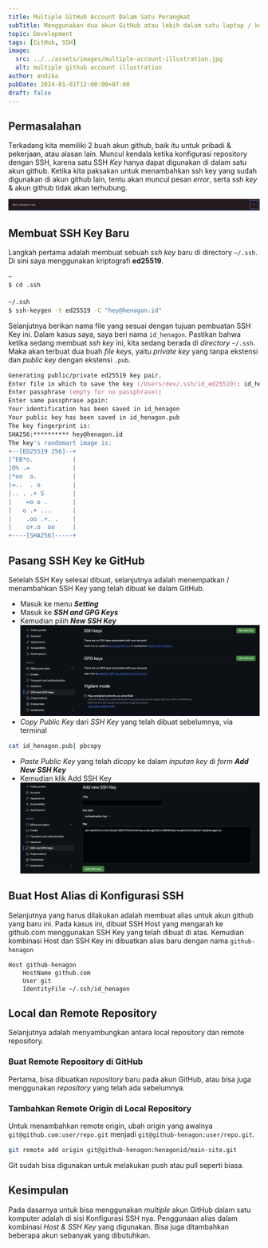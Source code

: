 ```yaml
---
title: Multiple GitHub Account Dalam Satu Perangkat
subTitle: Menggunakan dua akun GitHub atau lebih dalam satu laptop / komputer
topic: Development
tags: [GitHub, SSH]
image:
  src: ../../assets/images/multiple-account-illustration.jpg
  alt: multiple github account illustration
author: andika
pubDate: 2024-01-01T12:00:00+07:00
draft: false
---
```


## Permasalahan
Terkadang kita memiliki 2 buah akun github, baik itu untuk pribadi & pekerjaan, atau alasan lain. Muncul kendala ketika konfigurasi repository dengan SSH, karena satu SSH _Key_ hanya dapat digunakan di dalam satu akun github. Ketika kita paksakan untuk menambahkan ssh key yang sudah digunakan di akun github lain, tentu akan muncul pesan _error_, serta ssh _key_ & akun github tidak akan terhubung.

![SSH Key Already in use](../../assets/images/multiple-account-github/ssh-key-already-in-use.png)

## Membuat SSH Key Baru
Langkah pertama adalah membuat sebuah _ssh key_ baru di directory `~/.ssh`. Di sini saya menggunakan kriptografi **ed25519**.

```zsh
~
$ cd .ssh

~/.ssh
$ ssh-keygen -t ed25519 -C "hey@henagon.id"
```

Selanjutnya berikan nama file yang sesuai dengan tujuan pembuatan SSH Key ini. Dalam kasus saya, saya beri nama `id_henagon`. Pastikan bahwa ketika sedang membuat _ssh key_ ini, kita sedang berada di _directory_ `~/.ssh`. Maka akan terbuat dua buah _file keys_, yaitu _private key_ yang tanpa ekstensi dan _public key_ dengan ekstensi `.pub`.

```zsh
Generating public/private ed25519 key pair.
Enter file in which to save the key (/Users/dev/.ssh/id_ed25519): id_henagon
Enter passphrase (empty for no passphrase):
Enter same passphrase again:
Your identification has been saved in id_henagon
Your public key has been saved in id_henagon.pub
The key fingerprint is:
SHA256:********** hey@henagon.id
The key's randomart image is:
+--[ED25519 256]--+
|^EB*o.           |
|O% .=            |
|*oo  o.          |
|=..  . o         |
|.. . .+ S        |
|    =o o .       |
|   o .+ ...      |
|    .oo .+. .    |
|    o+.o  oo     |
+----[SHA256]-----+
```

## Pasang SSH Key ke GitHub
Setelah SSH Key selesai dibuat, selanjutnya adalah menempatkan / menambahkan SSH Key yang telah dibuat ke dalam GitHub.
- Masuk ke menu ***Setting***
- Masuk ke ***SSH and GPG Keys***
- Kemudian pilih ***New SSH Key***
![Add SSH Key](../../assets/images/multiple-account-github/github-add-ssh-key.png)
- *Copy Public Key* dari *SSH Key* yang telah dibuat sebelumnya, via terminal
```zsh
cat id_henagon.pub| pbcopy
```
- *Paste Public Key* yang telah *dicopy* ke dalam *inputan key* di *form* ***Add New SSH Key***
- Kemudian klik Add SSH Key
![Paste SSH Key](../../assets/images/multiple-account-github/paste-ssh-key.png)

## Buat Host Alias di Konfigurasi SSH
Selanjutnya yang harus dilakukan adalah membuat alias untuk akun github yang baru ini. Pada kasus ini, dibuat SSH Host yang mengarah ke github.com menggunakan SSH Key yang telah dibuat di atas. Kemudian kombinasi Host dan SSH Key ini dibuatkan alias baru dengan nama `github-henagon`

```ssh-config
Host github-henagon
	HostName github.com
	User git
	IdentityFile ~/.ssh/id_henagon
```

## Local dan Remote Repository
Selanjutnya adalah menyambungkan antara local repository dan remote repository.

### Buat Remote Repository di GitHub
Pertama, bisa dibuatkan *repository* baru pada akun GitHub, atau bisa juga menggunakan *repository* yang telah ada sebelumnya.

### Tambahkan Remote Origin di Local Repository
Untuk menambahkan remote origin, ubah origin yang awalnya `git@github.com:user/repo.git` menjadi `git@github-henagon:user/repo.git`.
```zsh
git remote add origin git@github-henagon:henagonid/main-site.git
```
Git sudah bisa digunakan untuk melakukan push atau pull seperti biasa.

## Kesimpulan
Pada dasarnya untuk bisa menggunakan *multiple* akun GitHub dalam satu komputer adalah di sisi Konfigurasi SSH nya. Penggunaan alias dalam kombinasi *Host & SSH Key* yang digunakan. Bisa juga ditambahkan beberapa akun sebanyak yang dibutuhkan.
